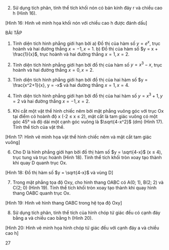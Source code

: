 2. Sử dụng tích phân, tính thể tích khối nón có bán kính đáy r và chiều cao h (Hình 16).

[Hình 16: Hình vẽ minh họa khối nón với chiều cao h được đánh dấu]

BÀI TẬP

1. Tính diện tích hình phẳng giới hạn bởi
   a) Đồ thị của hàm số $y = e^x$, trục hoành và hai đường thẳng $x = -1, x = 1$.
   b) Đồ thị của hàm số $y = x + \frac{1}{x}$, trục hoành và hai đường thẳng $x = 1, x = 2$.

2. Tính diện tích hình phẳng giới hạn bởi đồ thị của hàm số $y = x^3 - x$, trục hoành và hai đường thẳng $x = 0, x = 2$.

3. Tính diện tích hình phẳng giới hạn bởi đồ thị của hai hàm số $y = \frac{x^2+1}{x}, y = -x$ và hai đường thẳng $x = 1, x = 4$.

4. Tính diện tích hình phẳng giới hạn bởi đồ thị của hai hàm số $y = x^3 + 1, y = 2$ và hai đường thẳng $x = -1, x = 2$.

5. Khi cắt một vật thể hình chiếc nêm bởi mặt phẳng vuông góc với trục Ox tại điểm có hoành độ x (-2 ≤ x ≤ 2), mặt cắt là tam giác vuông có một góc 45° và độ dài một cạnh góc vuông là $\sqrt{4-x^2}$ (dm) (Hình 17). Tính thể tích của vật thể.

[Hình 17: Hình vẽ minh họa vật thể hình chiếc nêm và mặt cắt tam giác vuông]

6. Cho D là hình phẳng giới hạn bởi đồ thị hàm số $y = \sqrt{4-x}$ (x ≤ 4), trục tung và trục hoành (Hình 18). Tính thể tích khối tròn xoay tạo thành khi quay D quanh trục Ox.

[Hình 18: Đồ thị hàm số $y = \sqrt{4-x}$ và vùng D]

7. Trong mặt phẳng tọa độ Oxy, cho hình thang OABC có A(0; 1), B(2; 2) và C(2; 0) (Hình 19). Tính thể tích khối tròn xoay tạo thành khi quay hình thang OABC quanh trục Ox.

[Hình 19: Hình vẽ hình thang OABC trong hệ tọa độ Oxy]

8. Sử dụng tích phân, tính thể tích của hình chóp tứ giác đều có cạnh đáy bằng a và chiều cao bằng h (Hình 20).

[Hình 20: Hình vẽ minh họa hình chóp tứ giác đều với cạnh đáy a và chiều cao h]

27
